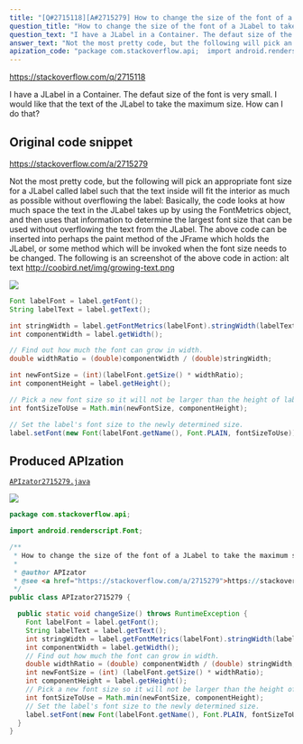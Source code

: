 ```yaml
---
title: "[Q#2715118][A#2715279] How to change the size of the font of a JLabel to take the maximum size"
question_title: "How to change the size of the font of a JLabel to take the maximum size"
question_text: "I have a JLabel in a Container. The defaut size of the font is very small. I would like that the text of the JLabel to take the maximum size. How can I do that?"
answer_text: "Not the most pretty code, but the following will pick an appropriate font size for a JLabel called label such that the text inside will fit the interior as much as possible without overflowing the label: Basically, the code looks at how much space the text in the JLabel takes up by using the FontMetrics object, and then uses that information to determine the largest font size that can be used without overflowing the text from the JLabel. The above code can be inserted into perhaps the paint method of the JFrame which holds the JLabel, or some method which will be invoked when the font size needs to be changed. The following is an screenshot of the above code in action: alt text http://coobird.net/img/growing-text.png"
apization_code: "package com.stackoverflow.api;  import android.renderscript.Font;  /**  * How to change the size of the font of a JLabel to take the maximum size  *  * @author APIzator  * @see <a href=\"https://stackoverflow.com/a/2715279\">https://stackoverflow.com/a/2715279</a>  */ public class APIzator2715279 {    public static void changeSize() throws RuntimeException {     Font labelFont = label.getFont();     String labelText = label.getText();     int stringWidth = label.getFontMetrics(labelFont).stringWidth(labelText);     int componentWidth = label.getWidth();     // Find out how much the font can grow in width.     double widthRatio = (double) componentWidth / (double) stringWidth;     int newFontSize = (int) (labelFont.getSize() * widthRatio);     int componentHeight = label.getHeight();     // Pick a new font size so it will not be larger than the height of label.     int fontSizeToUse = Math.min(newFontSize, componentHeight);     // Set the label's font size to the newly determined size.     label.setFont(new Font(labelFont.getName(), Font.PLAIN, fontSizeToUse));   } }"
---
```


https://stackoverflow.com/q/2715118

I have a JLabel in a Container.
The defaut size of the font is very small.
I would like that the text of the JLabel to take the maximum size.
How can I do that?



## Original code snippet

https://stackoverflow.com/a/2715279

Not the most pretty code, but the following will pick an appropriate font size for a JLabel called label such that the text inside will fit the interior as much as possible without overflowing the label:
Basically, the code looks at how much space the text in the JLabel takes up by using the FontMetrics object, and then uses that information to determine the largest font size that can be used without overflowing the text from the JLabel.
The above code can be inserted into perhaps the paint method of the JFrame which holds the JLabel, or some method which will be invoked when the font size needs to be changed.
The following is an screenshot of the above code in action:
alt text http://coobird.net/img/growing-text.png

<div class="code-logo"><img src="/stackoverflow.png" /></div>

```java
Font labelFont = label.getFont();
String labelText = label.getText();

int stringWidth = label.getFontMetrics(labelFont).stringWidth(labelText);
int componentWidth = label.getWidth();

// Find out how much the font can grow in width.
double widthRatio = (double)componentWidth / (double)stringWidth;

int newFontSize = (int)(labelFont.getSize() * widthRatio);
int componentHeight = label.getHeight();

// Pick a new font size so it will not be larger than the height of label.
int fontSizeToUse = Math.min(newFontSize, componentHeight);

// Set the label's font size to the newly determined size.
label.setFont(new Font(labelFont.getName(), Font.PLAIN, fontSizeToUse));
```

## Produced APIzation

[`APIzator2715279.java`](https://github.com/pasqualesalza/apization-temp-data/raw/master/search/APIzator2715279.java)

<div class="code-logo"><img src="/apizator.png" /></div>

```java
package com.stackoverflow.api;

import android.renderscript.Font;

/**
 * How to change the size of the font of a JLabel to take the maximum size
 *
 * @author APIzator
 * @see <a href="https://stackoverflow.com/a/2715279">https://stackoverflow.com/a/2715279</a>
 */
public class APIzator2715279 {

  public static void changeSize() throws RuntimeException {
    Font labelFont = label.getFont();
    String labelText = label.getText();
    int stringWidth = label.getFontMetrics(labelFont).stringWidth(labelText);
    int componentWidth = label.getWidth();
    // Find out how much the font can grow in width.
    double widthRatio = (double) componentWidth / (double) stringWidth;
    int newFontSize = (int) (labelFont.getSize() * widthRatio);
    int componentHeight = label.getHeight();
    // Pick a new font size so it will not be larger than the height of label.
    int fontSizeToUse = Math.min(newFontSize, componentHeight);
    // Set the label's font size to the newly determined size.
    label.setFont(new Font(labelFont.getName(), Font.PLAIN, fontSizeToUse));
  }
}

```